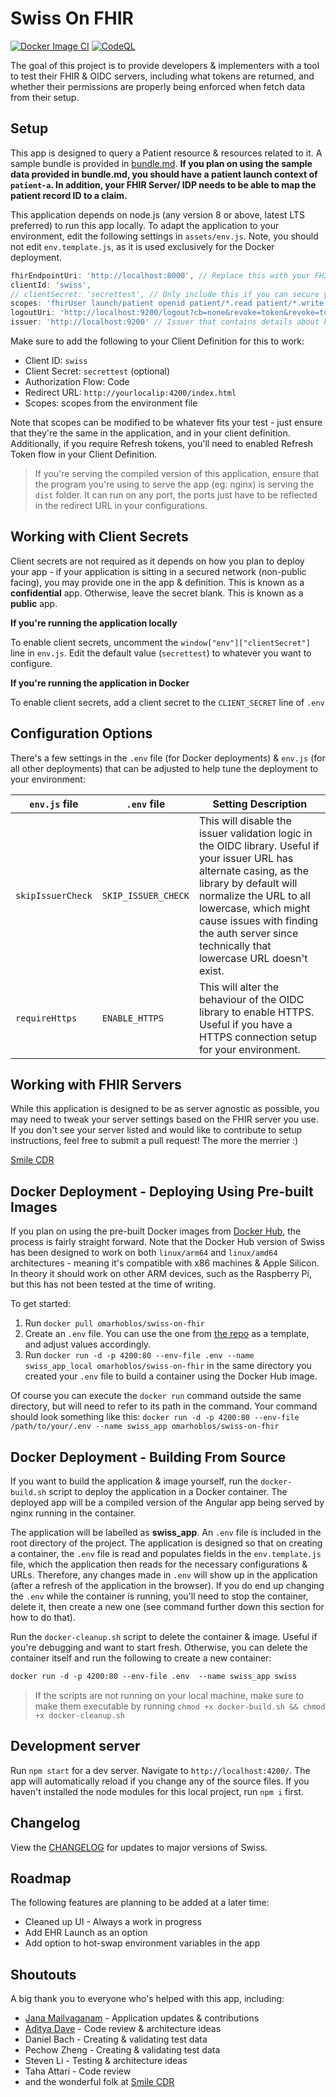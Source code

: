 # Swiss On FHIR

[![Docker Image CI](https://github.com/omarhoblos/swiss-on-fhir/actions/workflows/docker-image.yml/badge.svg?branch=main)](https://github.com/omarhoblos/swiss-on-fhir/actions/workflows/docker-image.yml) [![CodeQL](https://github.com/omarhoblos/swiss-on-fhir/actions/workflows/codeql-analysis.yml/badge.svg?branch=main)](https://github.com/omarhoblos/swiss-on-fhir/actions/workflows/codeql-analysis.yml)

The goal of this project is to provide developers & implementers with a tool to test their FHIR & OIDC servers, including what tokens are returned, and whether their permissions are properly being enforced when fetch data from their setup. 

<!-- TODO - UPDATE DOCUMENTATION -->
## Setup

This app is designed to query a Patient resource & resources related to it. A sample bundle is provided in [bundle.md](bundle.md). **If you plan on using the sample data provided in bundle.md, you should have a patient launch context of `patient-a`. In addition, your FHIR Server/ IDP needs to be able to map the patient record ID to a claim.**

This application depends on node.js (any version 8 or above, latest LTS preferred) to run this app locally. To adapt the application to your environment, edit the following settings in `assets/env.js`. Note, you should not edit `env.template.js`, as it is used exclusively for the Docker deployment.

```js
fhirEndpointUri: 'http://localhost:8000', // Replace this with your FHIR endpoint
clientId: 'swiss',
// clientSecret: 'secrettest', // Only include this if you can secure your application
scopes: 'fhirUser launch/patient openid patient/*.read patient/*.write offline_access',
logoutUri: 'http://localhost:9200/logout?cb=none&revoke=token&revoke=token_refresh', // Replace this with the logout endpoint for your server/ IDP 
issuer: 'http://localhost:9200' // Issuer that contains details about how to authenticate against your IDP
```
<!-- TODO - WRITE DISCLAIMER & WARNING FOR USERS WHO HAVE V1 CONFIGS -->
Make sure to add the following to your Client Definition for this to work:

* Client ID: `swiss`
* Client Secret: `secrettest` (optional)
* Authorization Flow: Code
* Redirect URL: `http://yourlocalip:4200/index.html`
* Scopes: scopes from the environment file 

Note that scopes can be modified to be whatever fits your test - just ensure that they're the same in the application, and in your client definition. Additionally, if you require Refresh tokens, you'll need to enabled Refresh Token flow in your Client Definition. 

> If you're serving the compiled version of this application, ensure that the program you're using to serve the app (eg: nginx) is serving the `dist` folder. It can run on any port, the ports just have to be reflected in the redirect URL in your configurations.

## Working with Client Secrets

Client secrets are not required as it depends on how you plan to deploy your app - if your application is sitting in a secured network (non-public facing), you may provide one in the app & definition. This is known as a **confidential** app. Otherwise, leave the secret blank. This is known as a **public** app. 

**If you're running the application locally**

To enable client secrets, uncomment the `window["env"]["clientSecret"]` line in `env.js`. Edit the default value (`secrettest`) to whatever you want to configure.

**If you're running the application in Docker**

To enable client secrets, add a client secret to the `CLIENT_SECRET` line of `.env` 

## Configuration Options

There's a few settings in the `.env` file (for Docker deployments) & `env.js` (for all other deployments) that can be adjusted to help tune the deployment to your environment:

| `env.js` file     | `.env` file | Setting Description |
| ----------- | ----------- | ----------- |
| `skipIssuerCheck`      | `SKIP_ISSUER_CHECK`       | This will disable the issuer validation logic in the OIDC library. Useful if your issuer URL has alternate casing, as the library by default will normalize the URL to all lowercase, which might cause issues with finding the auth server since technically that lowercase URL doesn't exist.       |
| `requireHttps`   | `ENABLE_HTTPS`        |  This will alter the behaviour of the OIDC library to enable HTTPS. Useful if you have a HTTPS connection setup for your environment.        |


## Working with FHIR Servers

While this application is designed to be as server agnostic as possible, you may need to tweak your server settings based on the FHIR server you use. If you don't see your server listed and would like to contribute to setup instructions, feel free to submit a pull request! The more the merrier :)

[Smile CDR](fhirserverinstructions/fhirservers-smile.md)

## Docker Deployment - Deploying Using Pre-built Images

If you plan on using the pre-built Docker images from [Docker Hub](https://hub.docker.com/r/omarhoblos/swiss-on-fhir), the process is fairly straight forward. Note that the Docker Hub version of Swiss has been designed to work on both `linux/arm64` and `linux/amd64` architectures - meaning it's compatible with x86 machines & Apple Silicon. In theory it should work on other ARM devices, such as the Raspberry Pi, but this has not been tested at the time of writing.

To get started:

1. Run `docker pull omarhoblos/swiss-on-fhir`
2. Create an `.env` file. You can use the one from [the repo](https://github.com/omarhoblos/swiss-on-fhir/blob/main/.env) as a template, and adjust values accordingly.
3. Run `docker run -d -p 4200:80 --env-file .env --name swiss_app_local omarhoblos/swiss-on-fhir` in the same directory you created your `.env` file to build a container using the Docker Hub image. 

Of course you can execute the `docker run` command outside the same directory, but will need to refer to its path in the command. Your command should look something like this: `docker run -d -p 4200:80 --env-file /path/to/your/.env --name swiss_app omarhoblos/swiss-on-fhir`

## Docker Deployment - Building From Source

If you want to build the application & image yourself, run the `docker-build.sh` script to deploy the application in a Docker container. The deployed app will be a compiled version of the Angular app being served by nginx running in the container.

The application will be labelled as **swiss_app**. An `.env` file is included in the root directory of the project. The application is designed so that on creating a container, the `.env` file is read and populates fields in the `env.template.js` file, which the application then reads for the necessary configurations & URLs. Therefore, any changes made in `.env` will show up in the application (after a refresh of the application in the browser). If you do end up changing the `.env` while the container is running, you'll need to stop the container, delete it, then create a new one (see command further down this section for how to do that).

Run the `docker-cleanup.sh` script to delete the container & image. Useful if you're debugging and want to start fresh. Otherwise, you can delete the container itself and run the following to create a new container: 

```dockerfile
docker run -d -p 4200:80 --env-file .env  --name swiss_app swiss
```

> If the scripts are not running on your local machine, make sure to make them executable by running `chmod +x docker-build.sh && chmod +x docker-cleanup.sh`

## Development server

Run `npm start` for a dev server. Navigate to `http://localhost:4200/`. The app will automatically reload if you change any of the source files. If you haven't installed the node modules for this local project, run `npm i` first.

## Changelog

View the [CHANGELOG](CHANGELOG.md) for updates to major versions of Swiss.

## Roadmap

The following features are planning to be added at a later time:

* Cleaned up UI - Always a work in progress
* Add EHR Launch as an option
* Add option to hot-swap environment variables in the app

## Shoutouts

A big thank you to everyone who's helped with this app, including:

* [Jana Mailvaganam](https://github.com/Jaymn)  - Application updates & contributions
* [Aditya Dave](https://github.com/AD1306) - Code review & architecture ideas
* Daniel Bach - Creating & validating test data
* Pechow Zheng - Creating & validating test data
* Steven Li - Testing & architecture ideas
* Taha Attari - Code review
* and the wonderful folk at [Smile CDR](https://www.smilecdr.com/our-team) 
